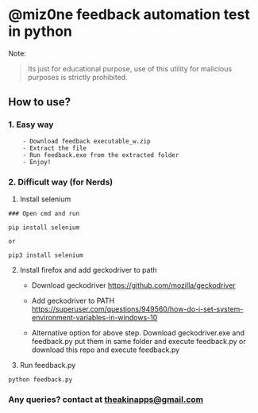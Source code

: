 # @miz0ne feedback automation test in python
Note:
> Its just for educational purpose, use of this utility for malicious purposes is strictly prohibited.

## How to use?

### 1. Easy way 
        - Download feedback executable_w.zip
        - Extract the file
        - Run feedback.exe from the extracted folder
        - Enjoy!

### 2. Difficult way (for Nerds)
1. Install selenium
```
### Open cmd and run

pip install selenium

or

pip3 install selenium
```

2. Install firefox and add geckodriver to path
    - Download geckodriver https://github.com/mozilla/geckodriver

    - Add geckodriver to PATH https://superuser.com/questions/949560/how-do-i-set-system-environment-variables-in-windows-10


    - Alternative option for above step. Download geckodriver.exe and feedback.py put them in same folder and execute feedback.py or download this repo and execute feedback.py

3. Run feedback.py
```
python feedback.py
```

### Any queries? contact at theakinapps@gmail.com
